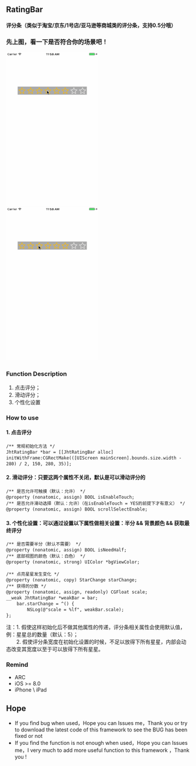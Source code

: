## RatingBar
#### 评分条（类似于淘宝/京东/1号店/亚马逊等商城类的评分条，支持0.5分哦）


### 先上图，看一下是否符合你的场景吧！
<img src="https://raw.githubusercontent.com/jinht/RatingBar/master/ReadMEImages/Gif/1.gif" width=250 height=420 />&emsp;<img src="https://raw.githubusercontent.com/jinht/RatingBar/master/ReadMEImages/Gif/2.gif" width=250 height=420 />


### Function Description
1. 点击评分；
2. 滑动评分；
3. 个性化设置<br>


### How to use
#### 1. 点击评分
```oc
/** 常规初始化方法 */
JhtRatingBar *bar = [[JhtRatingBar alloc] initWithFrame:CGRectMake(([UIScreen mainScreen].bounds.size.width - 280) / 2, 150, 280, 35)];
```

#### 2. 滑动评分：只要这两个属性不关闭，默认是可以滑动评分的
```oc
/** 是否允许可触摸（默认：允许） */
@property (nonatomic, assign) BOOL isEnableTouch;
/** 是否允许滑动选择（默认：允许）（在isEnableTouch = YES的前提下才有意义） */
@property (nonatomic, assign) BOOL scrollSelectEnable;
```


#### 3. 个性化设置：可以通过设置以下属性做相关设置：半分 && 背景颜色 && 获取最终评分
```oc
/** 是否需要半分（默认不需要） */
@property (nonatomic, assign) BOOL isNeedHalf;
/** 底部视图的颜色（默认：白色） */
@property (nonatomic, strong) UIColor *bgViewColor;

/** 点亮星星发生变化 */
@property (nonatomic, copy) StarChange starChange;
/** 获得的分数 */
@property (nonatomic, assign, readonly) CGFloat scale;
__weak JhtRatingBar *weakBar = bar;
    bar.starChange = ^() {
        NSLog(@"scale = %lf", weakBar.scale);
};
```

注：1. 假使这样初始化后不做其他属性的传递，评分条相关属性会使用默认值，例：星星总的数量（默认：5）；<br>
&emsp;&emsp;2. 假使评分条宽度在初始化设置的时候，不足以放得下所有星星，内部会动态改变其宽度以至于可以放得下所有星星。


### Remind
* ARC
* iOS >= 8.0
* iPhone \ iPad 
       
       
## Hope
* If you find bug when used，Hope you can Issues me，Thank you or try to download the latest code of this framework to see the BUG has been fixed or not
* If you find the function is not enough when used，Hope you can Issues me，I very much to add more useful function to this framework ，Thank you !

